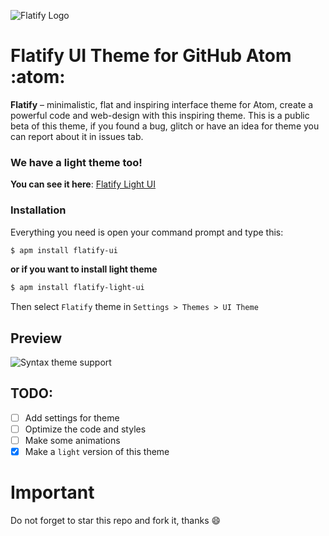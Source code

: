 ![Flatify Logo](https://raw.githubusercontent.com/sdir01/flatify-ui/master/assets/logo.PNG)

# Flatify UI Theme for GitHub Atom :atom:
**Flatify** – minimalistic, flat and inspiring interface theme for Atom, create a powerful code and web-design with this inspiring theme.
This is a public beta of this theme, if you found a bug, glitch or have an idea for theme you can report about it in issues tab.

### We have a light theme too!
**You can see it here**: [Flatify Light UI](https://github.com/sdir01/flatify-ui)

### Installation

Everything you need is open your command prompt and type this:
```bash
$ apm install flatify-ui
```
**or if you want to install light theme**
```bash
$ apm install flatify-light-ui
```
Then select `Flatify` theme in `Settings > Themes > UI Theme`

## Preview
![Syntax theme support](https://raw.githubusercontent.com/sdir01/flatify-ui/master/assets/img1.PNG)

## TODO:
- [ ] Add settings for theme
- [ ] Optimize the code and styles
- [ ] Make some animations
- [x] Make a `light` version of this theme

# Important
Do not forget to star this repo and fork it, thanks :smile:
